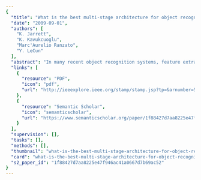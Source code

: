 ```yaml
---
{
  "title": "What is the best multi-stage architecture for object recognition?",
  "date": "2009-09-01",
  "authors": [
    "K. Jarrett",
    "K. Kavukcuoglu",
    "Marc'Aurelio Ranzato",
    "Y. LeCun"
  ],
  "abstract": "In many recent object recognition systems, feature extraction stages are generally composed of a filter bank, a non-linear transformation, and some sort of feature pooling layer. Most systems use only one stage of feature extraction in which the filters are hard-wired, or two stages where the filters in one or both stages are learned in supervised or unsupervised mode. This paper addresses three questions: 1. How does the non-linearities that follow the filter banks influence the recognition accuracy? 2. does learning the filter banks in an unsupervised or supervised manner improve the performance over random filters or hardwired filters? 3. Is there any advantage to using an architecture with two stages of feature extraction, rather than one? We show that using non-linearities that include rectification and local contrast normalization is the single most important ingredient for good accuracy on object recognition benchmarks. We show that two stages of feature extraction yield better accuracy than one. Most surprisingly, we show that a two-stage system with random filters can yield almost 63% recognition rate on Caltech-101, provided that the proper non-linearities and pooling layers are used. Finally, we show that with supervised refinement, the system achieves state-of-the-art performance on NORB dataset (5.6%) and unsupervised pre-training followed by supervised refinement produces good accuracy on Caltech-101 (≫ 65%), and the lowest known error rate on the undistorted, unprocessed MNIST dataset (0.53%).",
  "links": [
    {
      "resource": "PDF",
      "icon": "pdf",
      "url": "http://ieeexplore.ieee.org/stamp/stamp.jsp?tp=&arnumber=5459469"
    },
    {
      "resource": "Semantic Scholar",
      "icon": "semanticscholar",
      "url": "https://www.semanticscholar.org/paper/1f88427d7aa8225e47f946ac41a0667d7b69ac52"
    }
  ],
  "supervision": [],
  "tasks": [],
  "methods": [],
  "thumbnail": "what-is-the-best-multi-stage-architecture-for-object-recognition-thumb.jpg",
  "card": "what-is-the-best-multi-stage-architecture-for-object-recognition-card.jpg",
  "s2_paper_id": "1f88427d7aa8225e47f946ac41a0667d7b69ac52"
}
---
```


